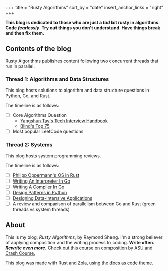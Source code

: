 +++
title = "Rusty Algorithms"
sort_by = "date"
insert_anchor_links = "right"
+++

**This blog is dedicated to those who are just a *tad* bit rusty in algorithms. Code *fearlessly*. Try out things you don't understand. Have things break and then fix them.**

## Contents of the blog

Rusty Algorithms publishes content following two concurrent threads that run in parallel.

### Thread 1: Algorithms and Data Structures

This blog hosts solutions to algorithm and data structure questions in Python, Go, and Rust.

The timeline is as follows:

- [ ] Core Algorithms Question
  - [Yangshun Tay's Tech Interview Handbook](https://yangshun.github.io/tech-interview-handbook/algorithms/algorithms-introduction)
  - [Blind's Top 75](https://www.teamblind.com/post/New-Year-Gift---Curated-List-of-Top-75-LeetCode-Questions-to-Save-Your-Time-OaM1orEU)
- [ ] Most popular LeetCode questions

### Thread 2: Systems

This blog hosts system programming reviews.

The timeline is as follows:

- [ ] [Philipp Oppermann's OS in Rust](https://os.phil-opp.com/)
- [ ] [Writing An Interpreter In Go](https://interpreterbook.com/)
- [ ] [Writing A Compiler In Go](https://compilerbook.com/)
- [ ] [Design Patterns in Python](https://refactoring.guru/design-patterns/python)
- [ ] [Designing Data-Intensive Applications](https://dataintensive.net/)
- [ ] A review and comparison of parallelism between Go and Rust (green threads vs system threads)

## About

This is my blog, *Rusty Algorithms*, by Raymond Sheng. I'm a strong believer of applying composition and the writing process to coding. **Write often.** ***Rewrite even more.*** [Check out this course on composition by ASU and Crash Course.](https://www.youtube.com/playlist?list=PLNrrxHpJhC8mNXjrAL3Ey1Q6iI35cymzl)

This blog was made with Rust and [Zola](https://www.getzola.org/), using the [docs as code theme](https://github.com/codeandmedia/zola_docsascode_theme).

